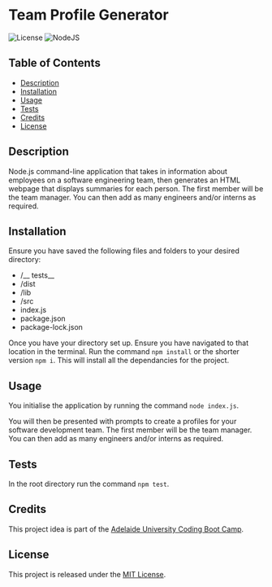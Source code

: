 # Team Profile Generator
![License](https://img.shields.io/badge/License-MIT-yellow.svg)
![NodeJS](https://img.shields.io/badge/node.js-6DA55F.svg?&logo=node.js&logoColor=white)

## Table of Contents
- [Description](#description)
- [Installation](#installation)
- [Usage](#usage)
- [Tests](#tests)
- [Credits](#credits)
- [License](#license)

## Description
Node.js command-line application that takes in information about employees on a software engineering team, then generates an HTML webpage that displays summaries for each person. The first member will be the team manager. You can then add as many engineers and/or interns as required. 

## Installation
Ensure you have saved the following files and folders to your desired directory:
- /__ tests__
- /dist
- /lib
- /src
- index.js
- package.json
- package-lock.json

Once you have your directory set up. Ensure you have navigated to that location in the terminal. Run the command `npm install` or the shorter version `npm i`. This will install all the dependancies for the project.

## Usage
You initialise the application by running the command `node index.js`. 

You will then be presented with prompts to create a profiles for your software development team. The first member will be the team manager. You can then add as many engineers and/or interns as required.

## Tests
In the root directory run the command `npm test`.

## Credits
This project idea is part of the [Adelaide University Coding Boot Camp](https://bootcamps.adelaide.edu.au).

## License
This project is released under the [MIT License](LICENSE).